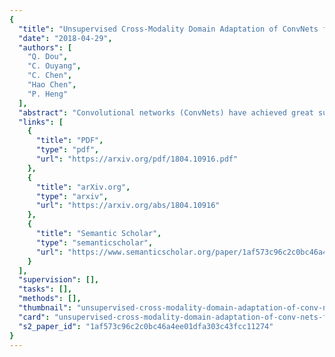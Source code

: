 ```yaml
---
{
  "title": "Unsupervised Cross-Modality Domain Adaptation of ConvNets for Biomedical Image Segmentations with Adversarial Loss",
  "date": "2018-04-29",
  "authors": [
    "Q. Dou",
    "C. Ouyang",
    "C. Chen",
    "Hao Chen",
    "P. Heng"
  ],
  "abstract": "Convolutional networks (ConvNets) have achieved great successes in various challenging vision tasks. However, the performance of ConvNets would degrade when encountering the domain shift. The domain adaptation is more significant while challenging in the field of biomedical image analysis, where cross-modality data have largely different distributions. Given that annotating the medical data is especially expensive, the supervised transfer learning approaches are not quite optimal. In this paper, we propose an unsupervised domain adaptation framework with adversarial learning for cross-modality biomedical image segmentations. Specifically, our model is based on a dilated fully convolutional network for pixel-wise prediction. Moreover, we build a plug-and-play domain adaptation module (DAM) to map the target input to features which are aligned with source domain feature space. A domain critic module (DCM) is set up for discriminating the feature space of both domains. We optimize the DAM and DCM via an adversarial loss without using any target domain label. Our proposed method is validated by adapting a ConvNet trained with MRI images to unpaired CT data for cardiac structures segmentations, and achieved very promising results.",
  "links": [
    {
      "title": "PDF",
      "type": "pdf",
      "url": "https://arxiv.org/pdf/1804.10916.pdf"
    },
    {
      "title": "arXiv.org",
      "type": "arxiv",
      "url": "https://arxiv.org/abs/1804.10916"
    },
    {
      "title": "Semantic Scholar",
      "type": "semanticscholar",
      "url": "https://www.semanticscholar.org/paper/1af573c96c2c0bc46a4ee01dfa303c43fcc11274"
    }
  ],
  "supervision": [],
  "tasks": [],
  "methods": [],
  "thumbnail": "unsupervised-cross-modality-domain-adaptation-of-conv-nets-for-biomedical-image-segmentations-with-adversarial-loss-thumb.jpg",
  "card": "unsupervised-cross-modality-domain-adaptation-of-conv-nets-for-biomedical-image-segmentations-with-adversarial-loss-card.jpg",
  "s2_paper_id": "1af573c96c2c0bc46a4ee01dfa303c43fcc11274"
}
---
```


